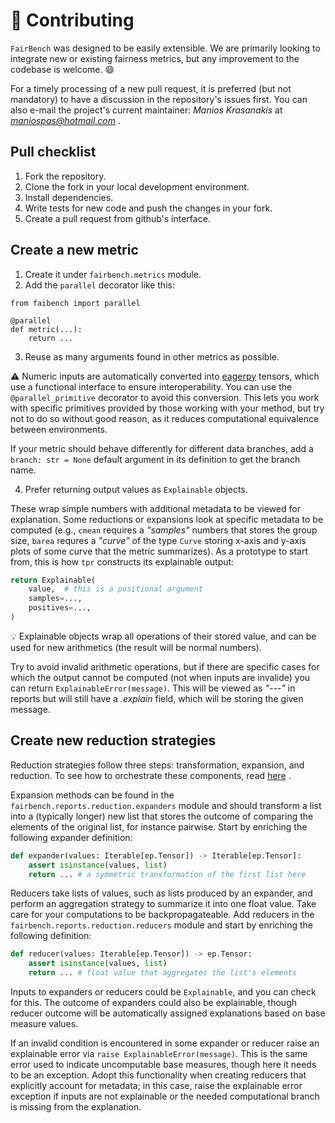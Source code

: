 # :pencil: Contributing
`FairBench` was designed to be easily extensible.
We are primarily looking to integrate new or existing
fairness metrics, but any improvement to the
codebase is welcome. :smile:

For a timely processing of a new pull request,
it is preferred (but not mandatory) to have a discussion
in the repository's issues first. You can also e-mail
the project's current maintainer: *Manios Krasanakis*
at *maniospas@hotmail.com* .

## Pull checklist
1. Fork the repository.
2. Clone the fork in your local development environment.
3. Install dependencies.
4. Write tests for new code and push the changes in your fork. 
5. Create a pull request from github's interface.

## Create a new metric

1. Create it under `fairbench.metrics` module. 
2. Add the `parallel` decorator like this:
```
from faibench import parallel

@parallel
def metric(...):
    return ...
```
3. Reuse as many arguments found in other metrics as possible. 

:warning: Numeric inputs are automatically converted into 
[eagerpy](https://github.com/jonasrauber/eagerpy) tensors,
which use a functional interface to ensure interoperability.
You can use the `@parallel_primitive` decorator to avoid
this conversion. This lets you work with specific primitives 
provided by those working with your method, but try not to do so
without good reason, as it reduces computational equivalence
between environments.

If your metric should behave differently for different 
data branches, add a `branch: str = None` default argument in its
definition to get the branch name.

4. Prefer returning output values as `Explainable` objects.

These wrap simple numbers with additional metadata to be viewed for
explanation. Some reductions or expansions look at specific
metadata to be computed (e.g., `cmean` requires a *"samples"* 
numbers that stores the group size, `barea` requres a *"curve"*
of the type `Curve` storing x-axis and y-axis plots of some
curve that the metric summarizes). As a prototype to start from, 
this is how `tpr` constructs its explainable output:

```python
return Explainable(
    value,  # this is a positional argument
    samples=...,
    positives=...,
)
```

:bulb: Explainable objects wrap all operations of their
stored value, and can be used for new arithmetics (the
result will be normal numbers).

Try to avoid invalid arithmetic operations, 
but if there are specific cases for which the 
output cannot be computed (not when inputs are invalide)
you can return `ExplainableError(message)`. This will
be viewed as *"---"* in reports but will still have
a *.explain* field, which will be storing the given message.

## Create new reduction strategies
Reduction strategies follow three steps: transformation,
expansion, and reduction. To see how to orchestrate
these components, read [here](docsmd/reports.md) .


Expansion methods can be found
in the `fairbench.reports.reduction.expanders` module
and should transform a list into a (typically longer)
new list that stores the outcome of comparing the elements
of the original list, for instance pairwise. Start
by enriching the following expander definition:

```python
def expander(values: Iterable[ep.Tensor]) -> Iterable[ep.Tensor]:
    assert isinstance(values, list)
    return ... # a symmetric transformation of the first list here
```

Reducers take lists of values, such as lists produced by
an expander, and perform an aggregation strategy to summarize
it into one float value. Take care for your computations
to be backpropagateable. Add reducers in the 
`fairbench.reports.reduction.reducers` module and start
by enriching the following definition:

```python
def reducer(values: Iterable[ep.Tensor]) -> ep.Tensor:
    assert isinstance(values, list)
    return ... # float value that aggregates the list's elements
```

Inputs to expanders or reducers could be `Explainable`,
and you can check for this.
The outcome of expanders could also be explainable, though
reducer outcome will be automatically assigned explanations
based on base measure values.

If an invalid condition is encountered in some expander
or reducer raise an explainable error via
`raise ExplainableError(message)`. This is the same error
used to indicate uncomputable base measures, though here
it needs to be an exception. Adopt this functionality
when creating reducers that explicitly account for metadata;
in this case, raise the explainable error exception if
inputs are not explainable or the needed computational
branch is missing from the explanation.